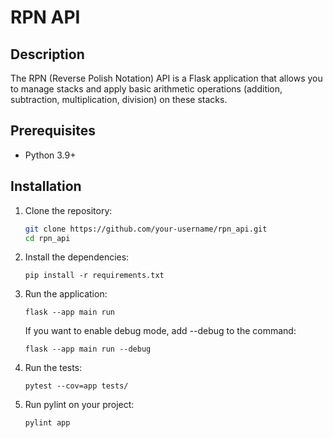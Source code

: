 # RPN API

## Description

The RPN (Reverse Polish Notation) API is a Flask application that allows you to manage stacks and apply basic arithmetic operations (addition, subtraction, multiplication, division) on these stacks.

## Prerequisites

- Python 3.9+

## Installation

1. Clone the repository:

   ```bash
   git clone https://github.com/your-username/rpn_api.git
   cd rpn_api
   ```

2. Install the dependencies:
    ```
   pip install -r requirements.txt
   ```

3. Run the application:
    ```
   flask --app main run
   ```
   If you want to enable debug mode, add --debug to the command:
   ```
   flask --app main run --debug
   ```

4. Run the tests:
    ```
   pytest --cov=app tests/
   ```
   
5. Run pylint on your project:
   ```
   pylint app
   ``` 